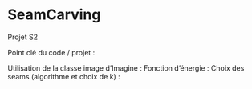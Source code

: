 # SeamCarving
Projet S2

Point clé du code / projet : 

Utilisation de la classe image d’Imagine : 
Fonction d’énergie : 
Choix des seams (algorithme et choix de k) :
